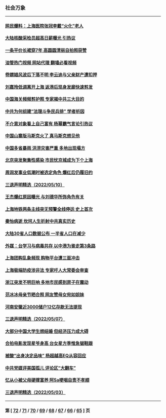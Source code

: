 ### 社会万象
---
#### [网民爆料：上海医院张冠李戴“火化”老人](../../pages/ncid282/n13735862.md?05140045) 
#### [大陆核酸采检员超高日薪曝光 引热议](../../pages/ncid282/n13735286.md?05140045) 
#### [一条平价长裙穿7年 高圆圆清丽自拍照获赞](../../pages/ncid282/n13734895.md?05140045) 
#### [油管热门视频 网站代理 翻墙必看视频](http://209.222.30.114:81/youtube.html?05140045)
#### [卷嫖娼风波后下落不明 李云迪与父亲财产遭扣押](../../pages/ncid282/n13734803.md?05140045) 
#### [刘嘉玲低调离开上海 返港后现身发廊快速剪发](../../pages/ncid282/n13734744.md?05140045) 
#### [中国海关频频剪护照 专家揭中共三大目的](../../pages/ncid282/n13734312.md?05140045) 
#### [中共为何组建“法理斗争民兵排” 学者析因](../../pages/ncid282/n13734109.md?05140045) 
#### [不介意对象看上自己富有 杨幂霸气言论引热议](../../pages/ncid282/n13733810.md?05140045) 
#### [中国山寨版马斯克火了 真马斯克想见他](../../pages/ncid282/n13733559.md?05140045) 
#### [中国多省暴雨 洪涝灾害严重 多地出现塌方](../../pages/ncid282/n13733107.md?05140045) 
#### [北京突发聚集性感染 市民忧京城成为下个上海](../../pages/ncid282/n13732920.md?05140045) 
#### [周润发事业低潮时被选定角色 爆红后仍履旧约](../../pages/ncid282/n13732486.md?05140045) 
#### [三退声明精选（2022/05/10）](../../pages/ncid282/n13732747.md?05140045) 
#### [王杰爆红原因曝光 与刘德华所饰角色有关](../../pages/ncid282/n13731611.md?05140045) 
#### [上海地铁两条主线突无预警全线停运 史上首次](../../pages/ncid282/n13732303.md?05140045) 
#### [秦怡病逝 坎坷人生折射中共真实历史](../../pages/ncid282/n13731405.md?05140045) 
#### [大陆30省人口数据公布 一半省人口在减少](../../pages/ncid282/n13732036.md?05140045) 
#### [外媒：台学习与病毒共存 以中港为鉴走第3条路](../../pages/ncid282/n13731833.md?05140045) 
#### [上海团购乱象频现 购物平台遭三面冲击](../../pages/ncid282/n13731440.md?05140045) 
#### [上海极端防疫涉非法 专家吁人大常委会审查](../../pages/ncid282/n13731489.md?05140045) 
#### [浙江突发不明巨响 多地市民感到房子在震动](../../pages/ncid282/n13731101.md?05140045) 
#### [范冰冰母亲节晒合照 网友赞母女宛如姐妹](../../pages/ncid282/n13730642.md?05140045) 
#### [河南安徽近3000储户12亿存款无法提现](../../pages/ncid282/n13730206.md?05140045) 
#### [三退声明精选（2022/05/07）](../../pages/ncid282/n13729845.md?05140045) 
#### [大部分中国大学生想结婚 但经济压力成大碍](../../pages/ncid282/n13729693.md?05140045) 
#### [合拍电影发现星爷身高 台女星方季惟急锯鞋跟](../../pages/ncid282/n13728997.md?05140045) 
#### [被酸“出身决定品味” 杨超越高EQ从容回应](../../pages/ncid282/n13727357.md?05140045) 
#### [中共党媒评美国孤儿 评论区“大翻车”](../../pages/ncid282/n13726953.md?05140045) 
#### [忆从小被父母硬撑富养 阿Sa哽咽自责不孝顺](../../pages/ncid282/n13726528.md?05140045) 
#### [三退声明精选（2022/05/03）](../../pages/ncid282/n13726619.md?05140045) 

---
#### 第 [ [72](./72.md?05140045) / [71](./71.md?05140045) / [70](./70.md?05140045) / [69](./69.md?05140045) / [68](./68.md?05140045) / [67](./67.md?05140045) / [66](./66.md?05140045) / [65](./65.md?05140045) ] 页
